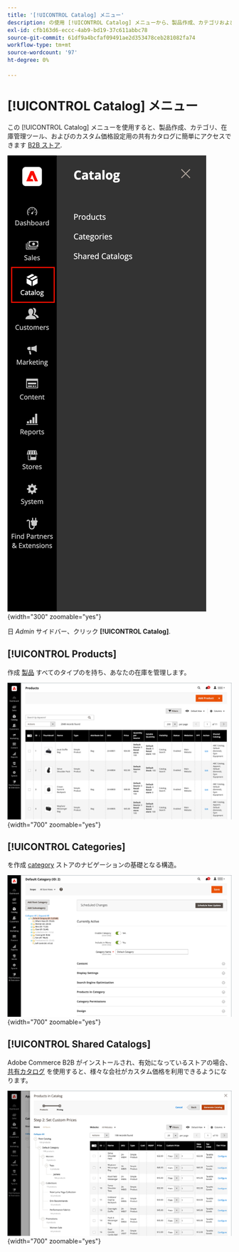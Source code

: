 ```yaml
---
title: '[!UICONTROL Catalog] メニュー'
description: の使用 [!UICONTROL Catalog] メニューから、製品作成、カテゴリおよび在庫管理ツールにアクセスできます。
exl-id: cfb163d6-eccc-4ab9-bd19-37c611abbc78
source-git-commit: 61df9a4bcfaf09491ae2d353478ceb281082fa74
workflow-type: tm+mt
source-wordcount: '97'
ht-degree: 0%

---
```


# [!UICONTROL Catalog] メニュー

この [!UICONTROL Catalog] メニューを使用すると、製品作成、カテゴリ、在庫管理ツール、およびのカスタム価格設定用の共有カタログに簡単にアクセスできます [B2B ストア](https://experienceleague.adobe.com/docs/commerce-admin/b2b/introduction.html).

![カタログメニュー](./assets/admin-menu-catalog.png){width="300" zoomable="yes"}

日 _Admin_ サイドバー、クリック **[!UICONTROL Catalog]**.

## [!UICONTROL Products]

作成 [製品](products-list.md) すべてのタイプのを持ち、あなたの在庫を管理します。

![製品グリッド](./assets/products-grid.png){width="700" zoomable="yes"}

## [!UICONTROL Categories]

を作成 [category](categories.md) ストアのナビゲーションの基礎となる構造。

![カテゴリワークスペース](./assets/category-workspace.png){width="700" zoomable="yes"}

## [!UICONTROL Shared Catalogs]

Adobe Commerce B2B がインストールされ、有効になっているストアの場合、 [共有カタログ](https://experienceleague.adobe.com/docs/commerce-admin/b2b/shared-catalogs/catalog-shared.html) を使用すると、様々な会社がカスタム価格を利用できるようになります。

![共有カタログ製品](./assets/shared-catalog-setup.png){width="700" zoomable="yes"}
